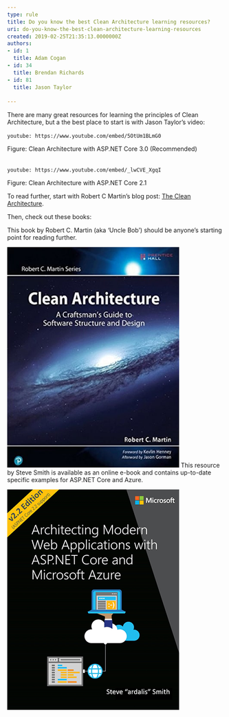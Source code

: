 ```yaml
---
type: rule
title: Do you know the best Clean Architecture learning resources?
uri: do-you-know-the-best-clean-architecture-learning-resources
created: 2019-02-25T21:35:13.0000000Z
authors:
- id: 1
  title: Adam Cogan
- id: 34
  title: Brendan Richards
- id: 81
  title: Jason Taylor

---
```


There are many great resources for learning the principles of Clean Architecture, but a the best place to start is with Jason Taylor’s video:


`youtube: https://www.youtube.com/embed/5OtUm1BLmG0`
 
Figure: Clean Architecture with ASP.NET Core 3.0 (Recommended)
<br>   <br>

`youtube: https://www.youtube.com/embed/_lwCVE_XgqI`
 

Figure: Clean Architecture with ASP.NET Core 2.1

To read further, start with Robert C Martin’s blog post:        [The Clean Architecture](http://blog.cleancoder.com/uncle-bob/2012/08/13/the-clean-architecture.html).

 
Then, check out these books:

This book by Robert C. Martin (aka ‘Uncle Bob’) should be anyone’s starting point for reading further.

![Clean Architecture: A Craftsman's Guide to Software Structure and Design](clean-architecture-book-1.jpg)
This resource by Steve Smith is available as an online e-book and contains up-to-date specific examples for ASP.NET Core and Azure.



![Architecting Modern Web Applications with ASP.NET Core and Microsoft Azure](clean-architecture-book-2.png)
